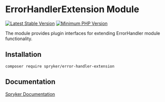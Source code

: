 # ErrorHandlerExtension Module
[![Latest Stable Version](https://poser.pugx.org/spryker/error-handler-extension/v/stable.svg)](https://packagist.org/packages/spryker/error-handler-extension)
[![Minimum PHP Version](https://img.shields.io/badge/php-%3E%3D%208.1-8892BF.svg)](https://php.net/)

The module provides plugin interfaces for extending ErrorHandler module functionality.

## Installation

```
composer require spryker/error-handler-extension
```

## Documentation

[Spryker Documentation](https://docs.spryker.com)

